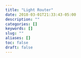 ```yaml
---
title: "Light Router"
date: 2018-03-01T21:33:43-05:00
description: ""
categories: []
keywords: []
slug: ""
aliases: []
toc: false
draft: false
---
```

